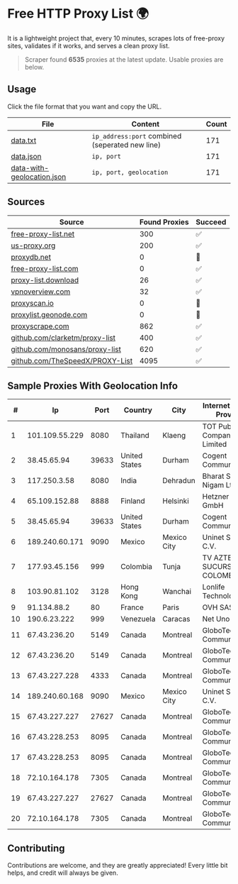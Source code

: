 
# Free HTTP Proxy List 🌍

It is a lightweight project that, every 10 minutes, scrapes lots of free-proxy sites, validates if it works, and serves a clean proxy list.


> Scraper found **6535** proxies at the latest update. Usable proxies are below.

## Usage

Click the file format that you want and copy the URL.


|File|Content|Count|
|----|-------|-----|
|[data.txt](https://raw.githubusercontent.com/themiralay/Proxy-List-World/master/data.txt)|`ip_address:port` combined (seperated new line)|171|
|[data.json](https://raw.githubusercontent.com/themiralay/Proxy-List-World/master/data.json)|`ip, port`|171|
|[data-with-geolocation.json](https://raw.githubusercontent.com/themiralay/Proxy-List-World/master/data-with-geolocation.json)|`ip, port, geolocation`|171|

## Sources

|Source|Found Proxies|Succeed|
|------|-------------|-------|
|[free-proxy-list.net](https://free-proxy-list.net)|300|✅|
|[us-proxy.org](https://www.us-proxy.org)|200|✅|
|[proxydb.net](http://proxydb.net)|0|🚫|
|[free-proxy-list.com](https://free-proxy-list.com/?page=&port=&type%5B%5D=http&type%5B%5D=https&up_time=0&search=Search)|0|✅|
|[proxy-list.download](https://www.proxy-list.download/HTTP)|26|✅|
|[vpnoverview.com](https://vpnoverview.com/privacy/anonymous-browsing/free-proxy-servers)|32|✅|
|[proxyscan.io](https://www.proxyscan.io)|0|🚫|
|[proxylist.geonode.com](https://proxylist.geonode.com/api/proxy-list?limit=300&page=1&sort_by=lastChecked&sort_type=desc&protocols=http,https)|0|🚫|
|[proxyscrape.com](https://api.proxyscrape.com/v2/?request=displayproxies&protocol=http&timeout=10000&country=all&ssl=all&anonymity=all)|862|✅|
|[github.com/clarketm/proxy-list](https://raw.githubusercontent.com/clarketm/proxy-list/master/proxy-list-raw.txt)|400|✅|
|[github.com/monosans/proxy-list](https://raw.githubusercontent.com/monosans/proxy-list/main/proxies/http.txt)|620|✅|
|[github.com/TheSpeedX/PROXY-List](https://raw.githubusercontent.com/TheSpeedX/PROXY-List/master/http.txt)|4095|✅|


## Sample Proxies With Geolocation Info

|#|Ip|Port|Country|City|Internet Service Provider|
|-|--|----|-------|----|-------------------------|
|1|101.109.55.229|8080|Thailand|Klaeng|TOT Public Company Limited|
|2|38.45.65.94|39633|United States|Durham|Cogent Communications|
|3|117.250.3.58|8080|India|Dehradun|Bharat Sanchar Nigam Ltd|
|4|65.109.152.88|8888|Finland|Helsinki|Hetzner Online GmbH|
|5|38.45.65.94|39633|United States|Durham|Cogent Communications|
|6|189.240.60.171|9090|Mexico|Mexico City|Uninet S.A. de C.V.|
|7|177.93.45.156|999|Colombia|Tunja|TV AZTECA SUCURSAL COLOMBIA|
|8|103.90.81.102|3128|Hong Kong|Wanchai|Lonlife Technology Co.|
|9|91.134.88.2|80|France|Paris|OVH SAS|
|10|190.6.23.222|999|Venezuela|Caracas|Net Uno|
|11|67.43.236.20|5149|Canada|Montreal|GloboTech Communications|
|12|67.43.236.20|5149|Canada|Montreal|GloboTech Communications|
|13|67.43.227.228|4333|Canada|Montreal|GloboTech Communications|
|14|189.240.60.168|9090|Mexico|Mexico City|Uninet S.A. de C.V.|
|15|67.43.227.227|27627|Canada|Montreal|GloboTech Communications|
|16|67.43.228.253|8095|Canada|Montreal|GloboTech Communications|
|17|67.43.228.253|8095|Canada|Montreal|GloboTech Communications|
|18|72.10.164.178|7305|Canada|Montreal|GloboTech Communications|
|19|67.43.227.227|27627|Canada|Montreal|GloboTech Communications|
|20|72.10.164.178|7305|Canada|Montreal|GloboTech Communications|



## Contributing

Contributions are welcome, and they are greatly appreciated! Every
little bit helps, and credit will always be given.

